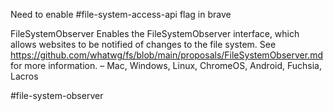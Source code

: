 Need to enable #file-system-access-api flag in brave

FileSystemObserver
Enables the FileSystemObserver interface, which allows websites to be notified of changes to the file system. See https://github.com/whatwg/fs/blob/main/proposals/FileSystemObserver.md for more information. – Mac, Windows, Linux, ChromeOS, Android, Fuchsia, Lacros

#file-system-observer
